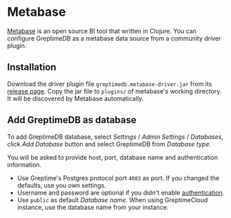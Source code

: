 # Metabase

[Metabase](https://github.com/metabase/metabase) is an open source BI tool that
written in Clojure. You can configure GreptimeDB as a metabase data source from
a community driver plugin.

## Installation

Download the driver plugin file `greptimedb.metabase-driver.jar` from its
[release
page](https://github.com/greptimeteam/greptimedb-metabase-driver/releases/latest/). Copy
the jar file to `plugins/` of metabase's working directory. It will be
discovered by Metabase automatically.

## Add GreptimeDB as database

To add GreptimeDB database, select *Settings* / *Admin Settings* / *Databases*,
click *Add Database* button and select GreptimeDB from *Database type*.

You will be asked to provide host, port, database name and authentication
information.

- Use Greptime's Postgres protocol port `4003` as port. If you changed the
  defaults, use you own settings.
- Username and password are optional if you didn't enable
  [authentication](/user-guide/deployments/authentication.md).
- Use `public` as default *Database name*. When using GreptimeCloud instance,
  use the database name from your instance.
